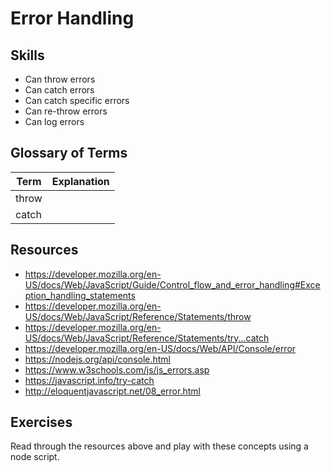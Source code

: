 # Error Handling


## Skills

- Can throw errors
- Can catch errors
- Can catch specific errors
- Can re-throw errors
- Can log errors



## Glossary of Terms

| Term        | Explanation |
| ----------- | ----------- |
| throw       | |
| catch       | |


## Resources

- https://developer.mozilla.org/en-US/docs/Web/JavaScript/Guide/Control_flow_and_error_handling#Exception_handling_statements
- https://developer.mozilla.org/en-US/docs/Web/JavaScript/Reference/Statements/throw
- https://developer.mozilla.org/en-US/docs/Web/JavaScript/Reference/Statements/try...catch
- https://developer.mozilla.org/en-US/docs/Web/API/Console/error
- https://nodejs.org/api/console.html
- https://www.w3schools.com/js/js_errors.asp
- https://javascript.info/try-catch
- http://eloquentjavascript.net/08_error.html

## Exercises

Read through the resources above and play with these concepts using a node
script.
